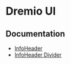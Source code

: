 # Dremio UI

## Documentation
- [InfoHeader](src/components/InfoHeader/README.md)
- [InfoHeader Divider](src/components/InfoHeader/Divider/README.md)
